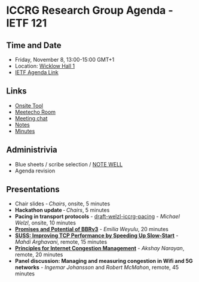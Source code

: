 # ICCRG Research Group Agenda - IETF 121

## Time and Date

* Friday, November 8, 13:00-15:00 GMT+1
* Location: [Wicklow Hall 1](https://datatracker.ietf.org/meeting/121/floor-plan?room=wicklow-hall-1)
* [IETF Agenda Link](https://datatracker.ietf.org/meeting/121/agenda/?show=iccrg)

## Links

* [Onsite Tool](https://meetings.conf.meetecho.com/onsite121/?session=33504)
* [Meetecho Room](https://meetings.conf.meetecho.com/ietf121/?group=iccrg&short=iccrg&item=1)
* [Meeting chat](https://zulip.ietf.org/#narrow/stream/iccrg)
* [Notes](https://notes.ietf.org/notes-ietf-121-iccrg) 
* [Minutes](https://datatracker.ietf.org/doc/minutes-121-iccrg/)

## Administrivia

* Blue sheets / scribe selection / [NOTE WELL](https://www.irtf.org/policies/irtf-note-well-2021-05.pdf) 
* Agenda revision

## Presentations

- Chair slides - _Chairs_, onsite, 5 minutes
- **Hackathon update** - _Chairs_, 5 minutes
- **Pacing in transport protocols** - [draft-welzl-iccrg-pacing](https://datatracker.ietf.org/doc/draft-welzl-iccrg-pacing/) - _Michael Welzl_, onsite, 10 minutes
- [**Promises and Potential of BBRv3**](https://inet-bbrv3eval.mpi-inf.mpg.de/) - _Emilia Weyulu_, 20 minutes
- [**SUSS: Improving TCP Performance by Speeding Up Slow-Start**](https://cs.stanford.edu/~keithw/sigcomm2024/sigcomm24-final280-acmpaginated.pdf) - _Mahdi Arghavani_, remote, 15 minutes
- [**Principles for Internet Congestion Management**](https://homes.cs.washington.edu/~arvind/papers/princ-cong.pdf) - _Akshay Narayan_, remote, 20 minutes
- **Panel discussion: Managing and measuring congestion in Wifi and 5G networks** - _Ingemar Johansson_ and _Robert McMahon_, remote, 45 minutes
